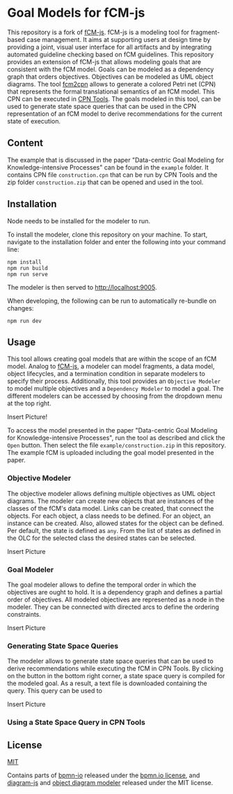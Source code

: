 # Goal Models for fCM-js

This repository is a fork of [fCM-js](https://github.com/bptlab/fCM-design-support). fCM-js is a modeling tool for fragment-based case management. It aims at supporting users at design time by providing a joint, visual user interface for all artifacts and by integrating automated guideline checking based on fCM guidelines.
This repository provides an extension of fCM-js that allows modeling goals that are consistent with the fCM model. Goals can be modeled as a dependency graph that orders objectives. Objectives can be modeled as UML object diagrams.
The tool [fcm2cpn](https://github.com/bptlab/fcm2cpn) allows to generate a colored Petri net (CPN) that represents the formal translational semantics of an fCM model. This CPN can be executed in [CPN Tools](http://cpntools.org).
The goals modeled in this tool, can be used to generate state space queries that can be used in the CPN representation of an fCM model to derive recommendations for the current state of execution. 

## Content

The example that is discussed in the paper "Data-centric Goal Modeling for Knowledge-intensive Processes" can be found in the `example` folder. It contains CPN file `construction.cpn` that can be run by CPN Tools and the zip folder `construction.zip` that can be opened and used in the tool.

## Installation
Node needs to be installed for the modeler to run.

To install the modeler, clone this repository on your machine. To start, navigate to the installation folder and enter the following into your command line:
```shell
npm install
npm run build
npm run serve
```

The modeler is then served to [http://localhost:9005](http://localhost:9005).

When developing, the following can be run to automatically re-bundle on changes:
```shell
npm run dev
```

## Usage

This tool allows creating goal models that are within the scope of an fCM model. Analog to [fCM-js](https://github.com/bptlab/fCM-design-support), a modeler can model fragments, a data model, object lifecycles, and a termination condition in separate modelers to specify their process.
Additionally, this tool provides an `Objective Modeler` to model multiple objectives and a `Dependency Modeler` to model a goal. The different modelers can be accessed by choosing from the dropdown menu at the top right.

Insert Picture!

To access the model presented in the paper "Data-centric Goal Modeling for Knowledge-intensive Processes", run the tool as described and click the `Open` button. Then select the file `example/construction.zip` in this repository. The example fCM is uploaded including the goal model presented in the paper.

### Objective Modeler

The objective modeler allows defining multiple objectives as UML object diagrams. The modeler can create new objects that are instances of the classes of the fCM's data model. Links can be created, that connect the objects. For each object, a class needs to be defined. For an object, an instance can be created.
Also, allowed states for the object can be defined. Per default, the state is defined as `any`. From the list of states as defined in the OLC for the selected class the desired states can be selected.

Insert Picture

### Goal Modeler

The goal modeler allows to define the temporal order in which the objectives are ought to hold. It is a dependency graph and defines a partial order of objectives. All modeled objectives are represented as a node in the modeler. They can be connected with directed arcs to define the ordering constraints.

Insert Picture

### Generating State Space Queries

The modeler allows to generate state space queries that can be used to derive recommendations while executing the fCM in CPN Tools.
By clicking on the button in the bottom right corner, a state space query is compiled for the modeled goal. As a result, a text file is downloaded containing the query. This query can be used to 

Insert Picture

### Using a State Space Query in CPN Tools



## License

[MIT](LICENSE)

Contains parts of [bpmn-io](https://github.com/bpmn-io) released under the [bpmn.io license](http://bpmn.io/license), and [diagram-js](https://github.com/bpmn-io/diagram-js) and [object diagram modeler](https://github.com/timKraeuter/object-diagram-modeler/tree/master/modeler) released under the MIT license.
